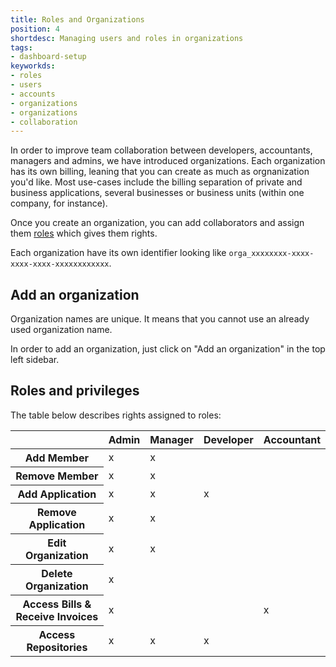 ```yaml
---
title: Roles and Organizations
position: 4
shortdesc: Managing users and roles in organizations
tags:
- dashboard-setup
keyworkds:
- roles
- users
- accounts
- organizations
- organizations
- collaboration
---
```


In order to improve team collaboration between developers, accountants, managers and admins, we have introduced organizations. Each organization has its own billing, leaning that you can create as much as orgnanization you'd like. Most use-cases include the billing separation of private and business applications, several businesses or business units (within one company, for instance).

Once you create an organization, you can add collaborators and assign them [roles](#roles-and-privileges) which gives them rights.

Each organization have its own identifier looking like `orga_xxxxxxxx-xxxx-xxxx-xxxx-xxxxxxxxxxxx`.


## Add an organization

Organization names are unique. It means that you cannot use an already used organization name.

In order to add an organization, just click on "Add an organization" in the top left sidebar.


## Roles and privileges

The table below describes rights assigned to roles:

<table class="table table-condensed table-bordered table-hover text-center">
	<thead>
		<tr>
			<th> </th>
			<th class="text-center">Admin</th>
			<th class="text-center">Manager</th>
			<th class="text-center">Developer</th>
			<th class="text-center">Accountant</th>
		</tr>
	</thead>
	<tbody>
		<tr>
			<th scope="row">Add Member</th>
			<td>x</td>
			<td>x</td>
			<td> </td>
			<td> </td>
		</tr>
		<tr>
			<th scope="row">Remove Member</th>
			<td>x</td>
			<td>x</td>
			<td> </td>
			<td> </td>
		</tr>
		<tr>
			<th scope="row">Add Application</th>
			<td>x</td>
			<td>x</td>
			<td>x</td>
			<td> </td>
		</tr>
		<tr>
			<th scope="row">Remove Application</th>
			<td>x</td>
			<td>x</td>
			<td> </td>
			<td> </td>
		</tr>
		<tr>
			<th scope="row">Edit Organization</th>
			<td>x</td>
			<td>x</td>
			<td> </td>
			<td> </td>
		</tr>
		<tr>
			<th scope="row">Delete Organization</th>
			<td>x</td>
			<td> </td>
			<td> </td>
			<td> </td>
		</tr>
		<tr>
			<th scope="row">Access Bills & Receive Invoices</th>
			<td>x</td>
			<td> </td>
			<td> </td>
			<td>x</td>
		</tr>
		<tr>
			<th scope="row">Access Repositories</th>
			<td>x</td>
			<td>x</td>
			<td>x</td>
			<td> </td>
		</tr>
	</tbody>
</table>
